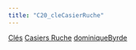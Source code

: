 ```yaml
---
title: "C20_cleCasierRuche"
---
```


[Clés](notes/equipements/cles/C_Clés.md) [Casiers Ruche](notes/equipements/consommables/C_CasierRuche.md) [dominiqueByrde](notes/equipements/utilisateurs/dominiqueByrde.md)